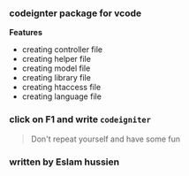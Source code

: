 ### codeignter package for vcode

**Features**
- creating controller file
- creating helper file
- creating model file
- creating library  file
- creating htaccess file
- creating language file

### click on F1 and write `codeigniter `

> Don't repeat yourself and have some fun

### written  by Eslam hussien